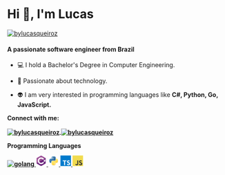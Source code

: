<h1 align="left">Hi 👋, I'm Lucas</h1>

<p align="left"> <a href="https://twitter.com/bylucasqueiroz" target="blank"><img src="https://img.shields.io/twitter/follow/bylucasqueiroz?logo=twitter&style=for-the-badge" alt="bylucasqueiroz" /></a> </p>

<h4 align="left">A passionate software engineer from Brazil</h4>

- 💻 I hold a Bachelor's Degree in Computer Engineering.
  
- 🚀 Passionate about technology.
  
- 👽 I am very interested in programming languages like <b>C#, Python, Go, JavaScript<b>.

<p align="left">Connect with me:</p>
<p align="left">
    <a href="https://twitter.com/bylucasqueiroz" target="blank">
        <img align="center" src="https://raw.githubusercontent.com/rahuldkjain/github-profile-readme-generator/master/src/images/icons/Social/twitter.svg" alt="bylucasqueiroz" height="25" width="35" />
    </a>
    <a href="https://linkedin.com/in/bylucasqueiroz" target="blank">
        <img align="center" src="https://raw.githubusercontent.com/rahuldkjain/github-profile-readme-generator/master/src/images/icons/Social/linked-in-alt.svg" alt="bylucasqueiroz" height="25" width="35" />
    </a>
</p>

<p align="left">Programming Languages</p>
<p align="left">
    <a href="https://go.dev" target="_blank" rel="noreferrer"> <img src="https://go.dev/blog/go-brand/Go-Logo/SVG/Go-Logo_Blue.svg" alt="golang" width="30" height="30" /> </a>
    <a href="https://www.w3schools.com/cs/" target="_blank" rel="noreferrer"> <img src="https://raw.githubusercontent.com/devicons/devicon/master/icons/csharp/csharp-original.svg" alt="csharp" width="25" height="25" /> </a>
    <a href="https://www.python.org" target="_blank" rel="noreferrer"> <img src="https://raw.githubusercontent.com/devicons/devicon/master/icons/python/python-original.svg" alt="python" width="25" height="25" /> </a>
    <a href="https://www.typescriptlang.org/" target="_blank" rel="noreferrer"> <img src="https://raw.githubusercontent.com/devicons/devicon/master/icons/typescript/typescript-original.svg" alt="typescript" width="25" height="25" /> </a>
    <a href="https://developer.mozilla.org/en-US/docs/Web/JavaScript" target="_blank" rel="noreferrer">
    <img src="https://raw.githubusercontent.com/devicons/devicon/master/icons/javascript/javascript-original.svg" alt="javascript" width="25" height="25" />
    </a>
    
</p>
